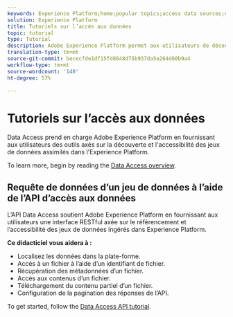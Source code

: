 ```yaml
---
keywords: Experience Platform;home;popular topics;access data sources;data access;spark sdk;python sdk
solution: Experience Platform
title: Tutoriels sur l’accès aux données
topic: tutorial
type: Tutorial
description: Adobe Experience Platform permet aux utilisateurs de découvrir les jeux de données ingérés et d’y accéder dans Experience Platform à l’aide de l’API Data Access.
translation-type: tm+mt
source-git-commit: bececfde1df15fd8648d75b937da5e264d60b9a4
workflow-type: tm+mt
source-wordcount: '140'
ht-degree: 57%

---
```



# Tutoriels sur l’accès aux données

Data Access prend en charge Adobe Experience Platform en fournissant aux utilisateurs des outils axés sur la découverte et l&#39;accessibilité des jeux de données assimilés dans l&#39;Experience Platform.

To learn more, begin by reading the [Data Access overview](../data-access/home.md).

## Requête de données d’un jeu de données à l’aide de l’API d’accès aux données

L’API Data Access soutient Adobe Experience Platform en fournissant aux utilisateurs une interface RESTful axée sur le référencement et l’accessibilité des jeux de données ingérés dans Experience Platform.

**Ce didacticiel vous aidera à :**
- Localisez les données dans la plate-forme.
- Accès à un fichier à l’aide d’un identifiant de fichier.
- Récupération des métadonnées d’un fichier.
- Accès aux contenus d’un fichier.
- Téléchargement du contenu partiel d’un fichier.
- Configuration de la pagination des réponses de l’API.

To get started, follow the [Data Access API tutorial](../data-access/tutorials/dataset-data.md).